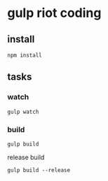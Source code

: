 # gulp riot coding

## install

```
npm install
```

## tasks

### watch

```
gulp watch
```

### build

```
gulp build
```

release build

```
gulp build --release
```